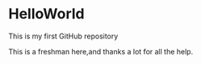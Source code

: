 # HelloWorld
This is my first GitHub repository


This is a freshman here,and thanks a lot for all the help.
